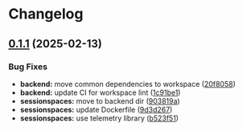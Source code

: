 # Changelog

## [0.1.1](https://github.com/daurer/test-workflows/compare/sessionspaces-v0.1.0...sessionspaces@v0.1.1) (2025-02-13)


### Bug Fixes

* **backend:** move common dependencies to workspace ([20f8058](https://github.com/daurer/test-workflows/commit/20f8058d311c12a7f4582f2833f5944a697bb1a5))
* **backend:** update CI for workspace lint ([1c91be1](https://github.com/daurer/test-workflows/commit/1c91be15320a4a8a063915b7679c8b07343532b3))
* **sessionspaces:** move to backend dir ([903819a](https://github.com/daurer/test-workflows/commit/903819ad185a543a681d6238accd70f0682b6827))
* **sessionspaces:** update Dockerfile ([9d3d267](https://github.com/daurer/test-workflows/commit/9d3d267d5f3faf884ea6db5a112fcacb480f8833))
* **sessionspaces:** use telemetry library ([b523f51](https://github.com/daurer/test-workflows/commit/b523f5175212720ec8ed46ab43fe66cb9b6da55f))
